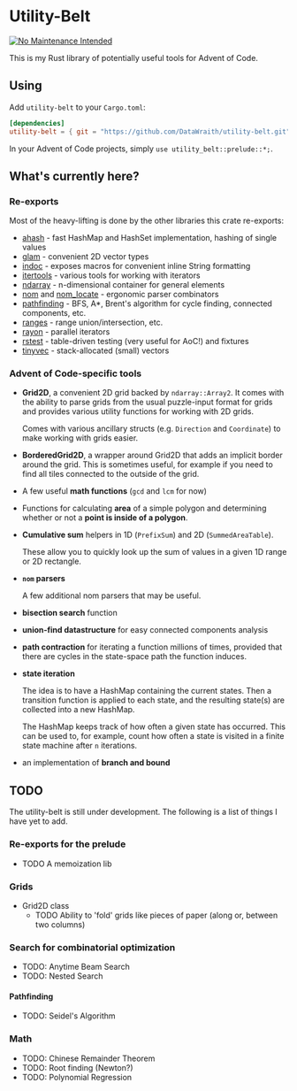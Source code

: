 # Utility-Belt

[![No Maintenance Intended](http://unmaintained.tech/badge.svg)](http://unmaintained.tech/)

This is my Rust library of potentially useful tools for Advent of Code.

## Using

Add `utility-belt` to your `Cargo.toml`:

```toml
[dependencies]
utility-belt = { git = "https://github.com/DataWraith/utility-belt.git" }
```

In your Advent of Code projects, simply `use utility_belt::prelude::*;`.

## What's currently here?

### Re-exports

Most of the heavy-lifting is done by the other libraries this crate re-exports:

- [ahash](https://docs.rs/ahash) - fast HashMap and HashSet implementation, hashing of single values
- [glam](https://docs.rs/glam) - convenient 2D vector types
- [indoc](https://docs.rs/indoc) - exposes macros for convenient inline String formatting
- [itertools](https://docs.rs/itertools) - various tools for working with iterators
- [ndarray](https://docs.rs/ndarray) - n-dimensional container for general elements
- [nom](https://docs.rs/nom) and [nom_locate](https://docs.rs/nom_locate/latest/nom_locate/) - ergonomic parser combinators
- [pathfinding](https://docs.rs/pathfinding) - BFS, A*, Brent's algorithm for cycle finding, connected components, etc.
- [ranges](https://docs.rs/ranges) - range union/intersection, etc.
- [rayon](https://docs.rs/rayon) - parallel iterators
- [rstest](https://docs.rs/rstest) - table-driven testing (very useful for AoC!) and fixtures
- [tinyvec](https://docs.rs/tinyvec) - stack-allocated (small) vectors

### Advent of Code-specific tools

- **Grid2D**, a convenient 2D grid backed by `ndarray::Array2`. It comes with
  the ability to parse grids from the usual puzzle-input format for grids and
  provides various utility functions for working with 2D grids.

  Comes with various ancillary structs (e.g. `Direction` and `Coordinate`) to
  make working with grids easier.

- **BorderedGrid2D**, a wrapper around Grid2D that adds an implicit border
  around the grid. This is sometimes useful, for example if you need to find
  all tiles connected to the outside of the grid.

- A few useful **math functions** (`gcd` and `lcm` for now)

- Functions for calculating **area** of a simple polygon and determining whether
  or not a **point is inside of a polygon**.

- **Cumulative sum** helpers in 1D (`PrefixSum`) and 2D (`SummedAreaTable`).

  These allow you to quickly look up the sum of values in a given 1D range or 2D
  rectangle.

- **`nom` parsers**

  A few additional nom parsers that may be useful.

- **bisection search** function

- **union-find datastructure** for easy connected components analysis

- **path contraction** for iterating a function millions of times, provided that
  there are cycles in the state-space path the function induces.

- **state iteration**

  The idea is to have a HashMap containing the current states. Then a transition
  function is applied to each state, and the resulting state(s) are collected into
  a new HashMap.

  The HashMap keeps track of how often a given state has occurred. This can be
  used to, for example, count how often a state is visited in a finite state
  machine after `n` iterations.

- an implementation of **branch and bound**

## TODO

The utility-belt is still under development. The following is a list of things I
have yet to add.

### Re-exports for the prelude

- TODO A memoization lib

### Grids

- Grid2D class
  - TODO Ability to 'fold' grids like pieces of paper (along or, between two columns)

### Search for combinatorial optimization

- TODO: Anytime Beam Search
- TODO: Nested Search

#### Pathfinding

- TODO: Seidel's Algorithm

### Math

- TODO: Chinese Remainder Theorem
- TODO: Root finding (Newton?)
- TODO: Polynomial Regression



